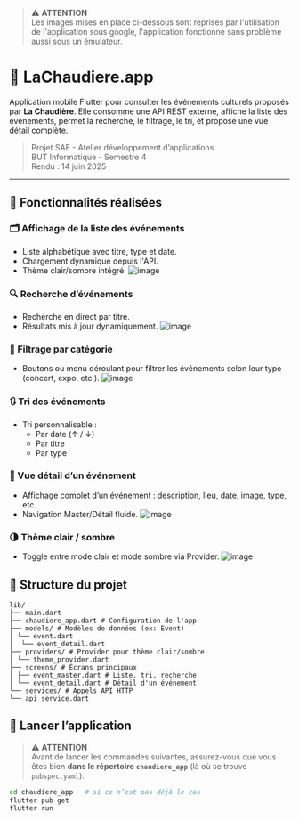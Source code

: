 > ⚠️ **ATTENTION**  
> Les images mises en place ci-dessous sont reprises par l'utilisation de l'application sous google, l'application fonctionne sans problème aussi sous un émulateur.
# 📱 LaChaudiere.app

Application mobile Flutter pour consulter les événements culturels proposés par **La Chaudière**. Elle consomme une API REST externe, affiche la liste des événements, permet la recherche, le filtrage, le tri, et propose une vue détail complète.

> Projet SAE - Atelier développement d’applications  
> BUT Informatique - Semestre 4  
> Rendu : 14 juin 2025

---

## 📸 Fonctionnalités réalisées

### 🗂️ Affichage de la liste des événements
- Liste alphabétique avec titre, type et date.
- Chargement dynamique depuis l'API.
- Thème clair/sombre intégré.
![image](https://github.com/user-attachments/assets/68fb436a-2141-4094-87a5-31564dc218fe)


### 🔍 Recherche d’événements
- Recherche en direct par titre.
- Résultats mis à jour dynamiquement.
![image](https://github.com/user-attachments/assets/ef742770-b92d-4b9f-bcb0-b7a277211f3f)



### 🧭 Filtrage par catégorie
- Boutons ou menu déroulant pour filtrer les événements selon leur type (concert, expo, etc.).
  ![image](https://github.com/user-attachments/assets/f853b5b4-778a-4b62-b2bd-2a1eed059a3c)


### 🔃 Tri des événements
- Tri personnalisable :
  - Par date (↑ / ↓)
  - Par titre
  - Par type

### 📄 Vue détail d’un événement
- Affichage complet d’un événement : description, lieu, date, image, type, etc.
- Navigation Master/Détail fluide.
![image](https://github.com/user-attachments/assets/ba25cafb-79de-4d56-b8f1-5134d5dd9e82)

### 🌗 Thème clair / sombre
- Toggle entre mode clair et mode sombre via Provider.
![image](https://github.com/user-attachments/assets/e5192622-d70b-4c81-b173-88b2b1248c12)


## 🧱 Structure du projet
```
lib/
├── main.dart
├── chaudiere_app.dart # Configuration de l'app
├── models/ # Modèles de données (ex: Event)
│ └── event.dart
│  └── event_detail.dart
├── providers/ # Provider pour thème clair/sombre
│ └── theme_provider.dart
├── screens/ # Écrans principaux
│ ├── event_master.dart # Liste, tri, recherche
│ └── event_detail.dart # Détail d'un événement
└── services/ # Appels API HTTP
└── api_service.dart
```

## 🚀 Lancer l’application
> ⚠️ **ATTENTION**  
> Avant de lancer les commandes suivantes, assurez-vous que vous êtes bien **dans le répertoire `chaudiere_app`** (là où se trouve `pubspec.yaml`).
```bash
cd chaudiere_app   # si ce n’est pas déjà le cas
flutter pub get
flutter run
```
